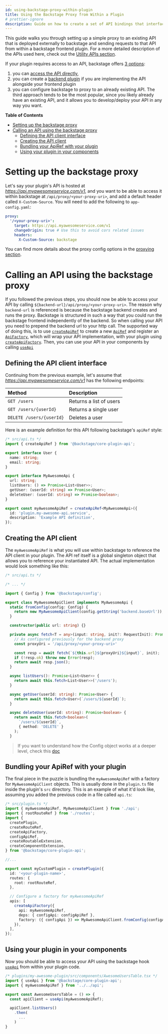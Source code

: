 ```yaml
---
id: using-backstage-proxy-within-plugin
title: Using the Backstage Proxy from Within a Plugin
# prettier-ignore
description: Guide on how to create a set of API bindings that interface with a backend via the backstage proxy
---
```


This guide walks you through setting up a simple proxy to an existing API that
is deployed externally to backstage and sending requests to that API from within
a backstage frontend plugin. For a more detailed description of the APIs used
here, check out the [Utility APIs section](../api/utility-apis.md).

If your plugin requires access to an API, backstage offers
[3 options](../plugins/call-existing-api.md):

1. you can
   [access the API directly](../plugins/call-existing-api.md#issuing-requests-directly),
1. you can create a [backend plugin](../plugins/backend-plugin.md) if you are
   implementing the API alongside your frontend plugin
1. you can configure backstage to proxy to an already existing API. The third
   approach tends to be the most popular, since you likely already have an
   existing API, and it allows you to develop/deploy your API in any way you
   want.

**Table of Contents**

- [Setting up the backstage proxy](#setting-up-the-backstage-proxy)
- [Calling an API using the backstage proxy](#calling-an-api-using-the-backstage-proxy)
  - [Defining the API client interface](#defining-the-api-client-interface)
  - [Creating the API client](#creating-the-api-client)
  - [Bundling your ApiRef with your plugin](#bundling-your-apiref-with-your-plugin)
  - [Using your plugin in your components](#using-your-plugin-in-your-components)

# Setting up the backstage proxy

Let's say your plugin's API is hosted at _https://api.myawesomeservice.com/v1_,
and you want to be able to access it within backstage at
`/api/proxy/<your-proxy-uri>`, and add a default header called
`X-Custom-Source`. You will need to add the following to `app-config.yaml`:

```yaml
proxy:
  '/<your-proxy-uri>':
    target: https://api.myawesomeservice.com/v1
    changeOrigin: true # Use this to avoid cors related issues
    headers:
      X-Custom-Source: backstage
```

You can find more details about the proxy config options in the
[proxying section](../plugins/proxying.md).

# Calling an API using the backstage proxy

If you followed the previous steps, you should now be able to access your API by
calling `${backend-url}/api/proxy/<your-proxy-uri>`. The reason why
`backend-url` is referenced is because the backstage backend creates and runs
the proxy. Backstage is structured in such a way that you could run the
backstage frontend independently of the backend. So when calling your API you
need to prepend the backend url to your http call. The supported way of doing
this, is to use [`createApiRef`](../reference/core-plugin-api.createapiref.md)
to create a new [`ApiRef`](../reference/core-plugin-api.apiref.md) and register
an [`ApiFactory`](../reference/core-plugin-api.apifactory.md), which will wrap
your API implementation, with your plugin using
[`createApiFactory`](../reference/core-plugin-api.createapifactory.md). Then,
you can use your API in your components by calling
[`useApi`](../reference/core-plugin-api.useapi.md)

## Defining the API client interface

Continuing from the previous example, let's assume that
_https://api.myawesomeservice.com/v1_ has the following endpoints:

| Method                   | Description             |
| :----------------------- | :---------------------- |
| `GET /users`             | Returns a list of users |
| `GET /users/{userId}`    | Returns a single user   |
| `DELETE /users/{userId}` | Deletes a user          |

Here is an example definition for this API following backstage's `apiRef` style:

```ts
/* src/api.ts */
import { createApiRef } from '@backstage/core-plugin-api';

export interface User {
  name: string;
  email: string;
}

export interface MyAwesomeApi {
  url: string;
  listUsers: () => Promise<List<User>>;
  getUser: (userId: string) => Promise<User>;
  deleteUser: (userId: string) => Promise<boolean>;
}

export const myAwesomeApiRef = createApiRef<MyAwesomeApi>({
  id: 'plugin.my-awesome-api.service',
  description: 'Example API definition',
});
```

## Creating the API client

The `myAwesomeApiRef` is what you will use within backstage to reference the API
client in your plugin. The API ref itself is a global singleton object that
allows you to reference your instantiated API. The actual implementation would
look something like this:

```ts
/* src/api.ts */

/* ... */

import { Config } from '@backstage/config';

export class MyAwesomeApiClient implements MyAwesomeApi {
  static fromConfig(config: Config) {
    return new MyAwesomeApiClient(config.getString('backend.baseUrl'));
  }

  constructor(public url: string) {}

  private async fetch<T = any>(input: string, init?: RequestInit): Promise<T> {
    // As configured previously for the backend proxy
    const proxyUri = '/api/proxy/<your-proxy-uri>'

    const resp = await fetch(`${this.url}${proxyUri}${input}`, init);
    if (!resp.ok) throw new Error(resp);
    return await resp.json();
  }

  async listUsers(): Promise<List<User>> {
    return await this.fetch<List<User>>('/users');
  }

  async getUser(userId: string): Promise<User> {
    return await this.fetch<User>(`/users/${userId}`);
  }

  async deleteUser(userId: string): Promise<boolean> {
    return await this.fetch<boolean>(
      `/users/${userId}`,
      { method: 'DELETE' }
    );
  }
```

> If you want to understand how the Config object works at a deeper level, check
> this [doc](../conf/reading.md)

## Bundling your ApiRef with your plugin

The final piece in the puzzle is bundling the `myAwesomeApiRef` with a factory
for `MyAwesomeApiClient` objects. This is usually done in the `plugin.ts` file
inside the plugin's `src` directory. This is an example of what it'd look like,
assuming you added the previous code in a file called `api.ts`:

```ts
/* src/plugin.ts */
import { myAwesomeApiRef, MyAwesomeApiClient } from './api';
import { rootRouteRef } from './routes';
import {
  createPlugin,
  createRouteRef,
  createApiFactory,
  configApiRef,
  createRoutableExtension,
  createComponentExtension,
} from '@backstage/core-plugin-api';

//...

export const myCustomPlugin = createPlugin({
  id: '<your-plugin-name>',
  routes: {
    root: rootRouteRef,
  },

  // Configure a factory for myAwesomeApiRef
  apis: [
    createApiFactory({
      api: myAwesomeApiRef,
      deps: { configApi: configApiRef },
      factory: ({ configApi }) => MyAwesomeApiClient.fromConfig(configApi),
    }),
  ],
});
```

## Using your plugin in your components

Now you should be able to access your API using the backstage hook
[`useApi`](../reference/core-plugin-api.useapi.md) from within your plugin code.

```ts
/* plugins/my-awesome-plugin/src/components/AwesomeUsersTable.tsx */
import { useApi } from '@backstage/core-plugin-api';
import { myAwesomeApiRef } from '../../api';

export const AwesomeUsersTable = () => {
  const apiClient = useApi(myAwesomeApiRef);

  apiClient.listUsers()
    .then(
      ...
    )
}
```
